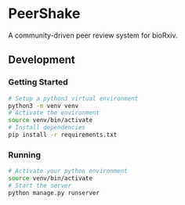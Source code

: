 # PeerShake
A community-driven peer review system for bioRxiv.

## Development

### Getting Started
```bash
# Setup a python3 virtual environment
python3 -m venv venv
# Activate the environment
source venv/bin/activate
# Install dependencies
pip install -r requirements.txt
```

### Running
```bash
# Activate your python environment
source venv/bin/activate
# Start the server
python manage.py runserver
```
